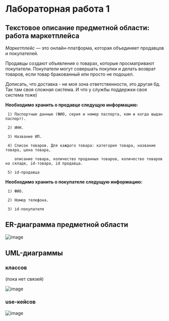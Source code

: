 # Лабораторная работа 1

## Текстовое описание предметной области: работа маркетплейса

*Маркетплейс* — это онлайн-платформа, которая объединяет продавцов и покупателей. 

Продавцы создают объявления о товарах, которые просматривают покупатели. Покупатели могут совершать покупки и делать возврат товаров, если товар бракованный или просто не подошел.

Дописать, что доставка - не моя зона ответственности, это другая бд. Так там своя сложная система. И что у службы поддержки своя система тоже)

**Необходимо хранить о продавце следущую информацию:**

     1) Паспортные данные (ФИО, серия и номер паспорта, кем и когда выдан паспорт).
     
     2) ИНН.

     3) Название ИП.

     4) Список товаров. Для каждого товара: категория товара, название товара, цена товара, 
     
        описание товара, количество проданных товаров, количество товаров на складе, id-товара, id продавца.

     5) id-продавца

**Необходимо хранить о покупателе следущую информацию:**

     1) ФИО.

     2) Номер телефона.

     3) id-покупателя

## ER-диаграмма предметной области

![image](https://github.com/user-attachments/assets/2409dad9-1f67-412b-ac0e-f48c04c03f94)


## UML-диаграммы

### классов

(пока нет связей)

![image](https://github.com/user-attachments/assets/a650901b-5497-4a25-a221-de5b5fc6e7c4)


### use-кейсов

![image](https://github.com/user-attachments/assets/1e98077a-e668-49a6-ae4d-185bab98b98e)








